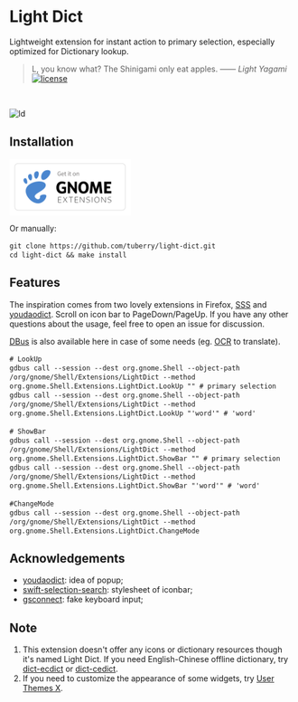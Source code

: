 # Light Dict
Lightweight extension for instant action to primary selection, especially optimized for Dictionary lookup.

>L, you know what? The Shinigami only eat apples. —— *Light Yagami*<br>
[![license]](/LICENSE)
<br>

![ld](https://user-images.githubusercontent.com/17917040/91119018-d33a1900-e6c4-11ea-9bf0-b1c1a742cfeb.gif)

## Installation
[<img src="https://raw.githubusercontent.com/andyholmes/gnome-shell-extensions-badge/master/get-it-on-ego.svg?sanitize=true" alt="Get it on GNOME Extensions" height="100" align="middle">][EGO]

Or manually:
```
git clone https://github.com/tuberry/light-dict.git
cd light-dict && make install
```

## Features

The inspiration comes from two lovely extensions in Firefox, [SSS](https://github.com/CanisLupus/swift-selection-search) and [youdaodict](https://github.com/HalfdogStudio/youdaodict).
Scroll on icon bar to PageDown/PageUp. If you have any other questions about the usage, feel free to open an issue for discussion.

[DBus](https://www.freedesktop.org/wiki/Software/dbus/) is also available here in case of some needs (eg. [OCR](/ldocr.sh) to translate).
```
# LookUp
gdbus call --session --dest org.gnome.Shell --object-path /org/gnome/Shell/Extensions/LightDict --method org.gnome.Shell.Extensions.LightDict.LookUp "" # primary selection
gdbus call --session --dest org.gnome.Shell --object-path /org/gnome/Shell/Extensions/LightDict --method org.gnome.Shell.Extensions.LightDict.LookUp "'word'" # 'word'

# ShowBar
gdbus call --session --dest org.gnome.Shell --object-path /org/gnome/Shell/Extensions/LightDict --method org.gnome.Shell.Extensions.LightDict.ShowBar "" # primary selection
gdbus call --session --dest org.gnome.Shell --object-path /org/gnome/Shell/Extensions/LightDict --method org.gnome.Shell.Extensions.LightDict.ShowBar "'word'" # 'word'

#ChangeMode
gdbus call --session --dest org.gnome.Shell --object-path /org/gnome/Shell/Extensions/LightDict --method org.gnome.Shell.Extensions.LightDict.ChangeMode
```

## Acknowledgements
* [youdaodict](https://github.com/HalfdogStudio/youdaodict): idea of popup;
* [swift-selection-search](https://github.com/CanisLupus/swift-selection-search): stylesheet of iconbar;
* [gsconnect](https://github.com/andyholmes/gnome-shell-extension-gsconnect): fake keyboard input;

## Note
1. This extension doesn't offer any icons or dictionary resources though it's named Light Dict. If you need English-Chinese offline dictionary, try [dict-ecdict](https://github.com/tuberry/dict-ecdict) or [dict-cedict](https://github.com/tuberry/dict-cedict).
2. If you need to customize the appearance of some widgets, try [User Themes X].

[EGO]:https://extensions.gnome.org/extension/2959/light-dict/
[license]:https://img.shields.io/badge/license-GPLv3-green.svg
[User Themes X]:https://github.com/tuberry/user-theme-x
